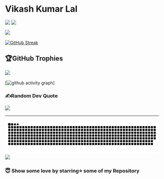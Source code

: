 # Vikash Kumar Lal

<!-- /*profile viewer source!*/ -->

<img src="https://raw.githubusercontent.com/andreasbm/readme/master/assets/lines/colored.png" />
<img src="https://visitcount.itsvg.in/api?id=Therobo77&icon=10&color=0" />


[![](https://github-readme-stats.vercel.app/api?username=Therobo77&hide_border=false&include_all_commits=true&count_private=true&show_icons=true)](https://github-readme-stats.vercel.app/api?username=Therobo77&hide_border=false&include_all_commits=true&count_private=true&show_icons=true)

[![GitHub Streak](http://github-readme-streak-stats.herokuapp.com?user=Therobo77&theme=tokyonight_duo&date_format=j%20M%5B%20Y%5D)](http://github-readme-streak-stats.herokuapp.com?user=Therobo77&theme=tokyonight_duo&date_format=j%20M%5B%20Y%5D)
<br/>

## 🏆GitHub Trophies
<img src="https://github-profile-trophy.vercel.app/?username=Therobo77&margin-w=15&margin-h=15&column=8" />







[![github activity graph](https://activity-graph.herokuapp.com/graph?username=Therobo77&bg_color=d1edff&color=000000&line=4c8e9e&point=1e00ff&area=true&hide_border=true)]
### ✍️Random Dev Quote
![](https://quotes-github-readme.vercel.app/api?type=horizontal&theme=radical)

---


<img src="https://raw.githubusercontent.com/1999AZZAR/1999AZZAR/main/resources/img/grid-snake.svg"  />

<img src="https://visitcount.itsvg.in/api?id=Therobo77&icon=10&color=0"  />


### 😇 Show some love by starring⭐ some of my Repository


